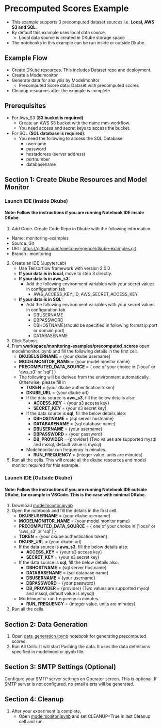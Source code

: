 # Precomputed Scores Example

- This example supports 3 precomputed dataset sources i.e. **Local, AWS S3 and SQL**. 
- By default this example uses local data source.
  - Local data source is created in DKube storage space
- The notebooks in this example can be run inside or outside Dkube.

## Example Flow
- Create DKube resources. This includes Dataset repo and deployment.
- Create a Modelmonitor. 
- Generate data for analysis by Modelmonitor
  - Precomputed Score data:  Dataset with precomputed scores
- Cleanup resources after the example is complete


## Prerequisites
- For Aws_S3 **(S3 bucket is required)**
  - Create an AWS S3 bucket with the name mm-workflow. 
  - You need access and secret keys to access the bucket.
- For SQL **(SQL database is required)**. 
  - You need the following to access the SQL Database
    - username
    - password
    - hostaddress (server address)
    - portnumber
    - databasename


## Section 1: Create Dkube Resources and Model Monitor

### Launch IDE (Inside Dkube)

#### Note: Follow the instructions if you are running Notebook IDE inside DKube.

1. Add Code. Create Code Repo in Dkube with the following information
  - Name: monitoring-examples
  - Source: Git
  - URL: https://github.com/oneconvergence/dkube-examples.git
  - Branch : monitoring
2. Create an IDE (JupyterLab)
   - Use Tensorflow framework with version 2.0.0
   - **If your data is in local**, move to step 3 directly.
   - **If your data is in aws_s3:**
     - Add the following environment variables with your secret values in configuration tab 
       - AWS_ACCESS_KEY_ID, AWS_SECRET_ACCESS_KEY
   - **If your data is in SQL:**
     - Add the following environment variables with your secret values in configuration tab
       - DBUSERNAME
       - DBPASSWORD
       - DBHOSTNAME(should be specified in following format ip:port or domain:port)
       - DATABASENAME    
3. Click Submit.
4. From **workspace/monitoring-examples/precomputed_scores** open modelmonitor.ipynb and fill the following details in the first cell. 
     - **DKUBEUSERNAME** = {your dkube username}
     - **MODELMONITOR_NAME** = {your model monitor name}
     - **PRECOMPUTED_DATA_SOURCE** = { one of your choice in ['local' or 'aws_s3' or 'sql'] }
     - The following will be derived from the environment automatically. Otherwise, please fill in 
       - **TOKEN** = {your dkube authentication token}
       - **DKUBE_URL** = {your dkube url}
       - If the data source is **aws_s3**, fill the below details also:
         - **ACCESS_KEY** = {your s3 access key}
         - **SECRET_KEY** = {your s3 secret key}
       - If the data source is **sql**, fill the below details also:
         - **DBHOSTNAME** = {sql server hostname}
         - **DATABASENAME** = {sql database name} 
         - **DBUSERNAME** = {your username}
         - **DBPASSWORD** = {your password}
         - **DB_PROVIDER** = {provider} (Two values are supported mysql and mssql, default value is mysql)
       - Modelmonitor run frequency in minutes.
         - **RUN_FREQUENCY** = {integer value. units are minutes}
5. Run all the cells. This will create all the dkube resources and model monitor required for this example.

### Launch IDE (Outside Dkube)

#### Note: Follow the instructions if you are running Notebook IDE outside DKube, for example in VSCode. This is the case with minimal DKube. 

1. Download [modelmonitor.ipynb](https://github.com/oneconvergence/dkube-examples/tree/monitoring/precomputed_scores/modelmonitor.ipynb)
2. Open the notebook and fill the details in the first cell.
   - **DKUBEUSERNAME** = {your dkube username}
   - **MODELMONITOR_NAME** = {your model monitor name}
   - **PRECOMPUTED_DATA_SOURCE** = { one of your choice in ['local' or 'aws_s3' or 'sql'] }
   - **TOKEN** = {your dkube authentication token}
   - **DKUBE_URL** = {your dkube url}
   - If the data source is **aws_s3**, fill the below details also:
     - **ACCESS_KEY** = {your s3 access key}
     - **SECRET_KEY** = {your s3 secret key}
   - If the data source is **sql**, fill the below details also:
     - **DBHOSTNAME** = {sql server hostname}
     - **DATABASENAME** = {sql database name} 
     - **DBUSERNAME** = {your username}
     - **DBPASSWORD** = {your password}
     - **DB_PROVIDER** = {provider} (Two values are supported mysql and mssql, default value is mysql)
   - Modelmonitor run frequency in minutes.
     - **RUN_FREQUENCY** = {integer value. units are minutes}
3. Run all the cells.

## Section 2: Data Generation
1. Open [data_generation.ipynb](https://github.com/oneconvergence/dkube-examples/tree/monitoring/precomputed_scores/data_generation.ipynb) notebook for generating precomputed scores.
2. Run All Cells. It will start Pushing the data. It uses the data definitions specified in modelmonitor.ipynb file.

## Section 3: SMTP Settings (Optional)
Configure your SMTP server settings on Operator screen. This is optional. If SMTP server is not configured, no email alerts will be generated.

## Section 4: Cleanup
1. After your experiment is complete, 
   - Open [modelmonitor.ipynb](https://github.com/oneconvergence/dkube-examples/tree/monitoring/precomputed_scores/modelmonitor.ipynb) and set CLEANUP=True in last Cleanup cell and run.

